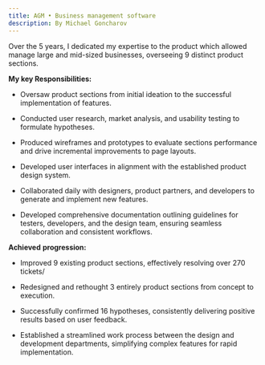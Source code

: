 ```yaml
---
title: AGM • Business management software
description: By Michael Goncharov
---
```

Over the 5 years, I dedicated my expertise to the product which allowed manage large and mid-sized businesses, overseeing 9 distinct product sections.

**My key Responsibilities:**

* Oversaw product sections from initial ideation to the successful implementation of features.

* Conducted user research, market analysis, and usability testing to formulate hypotheses.

* Produced wireframes and prototypes to evaluate sections performance and drive incremental improvements to page layouts.

* Developed user interfaces in alignment with the established product design system.

* Collaborated daily with designers, product partners, and developers to generate and implement new features.

* Developed comprehensive documentation outlining guidelines for testers, developers, and the design team, ensuring seamless collaboration and consistent workflows.

**Achieved** **progression:**

* Improved 9 existing product sections, effectively resolving over 270 tickets/

* Redesigned and rethought 3 entirely product sections from concept to execution.

* Successfully confirmed 16 hypotheses, consistently delivering positive results based on user feedback.

* Established a streamlined work process between the design and development departments, simplifying complex features for rapid implementation.